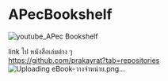 # APecBookshelf

![youtube_APec Bookshelf](https://github.com/user-attachments/assets/3f39ff14-6629-47b3-8b56-a9877d08137e)

link ไป หนังสือเล่มต่าง ๆ    
https://github.com/prakayrat?tab=repositories
![Uploading eBook-วางจำหน่าย.png…]()
